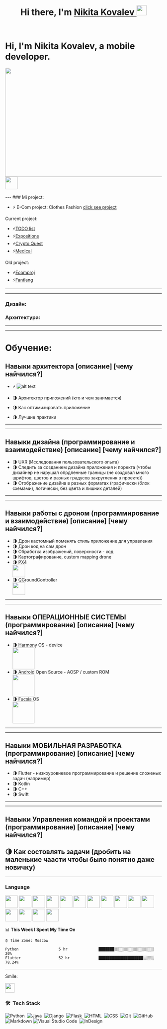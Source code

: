 
<p>
  <link rel="stylesheet" href="https://cdn.jsdelivr.net/gh/devicons/devicon@v2.12.0/devicon.min.css">

</p>  


<h1 align="center">Hi there, I'm
  <a href="" target="_blank">
    Nikita Kovalev
  </a> 
  <img
src="https://github.com/blackcater/blackcater/raw/main/images/Hi.gif" height="32" /></h1>

<br />
<!-- ds -->

# Hi, I'm Nikita Kovalev, a mobile developer.

<div> <img src="image/big_main_me_photo.png" height="350" width="660"  /> </div>

<!--START_SECTION:activity-->

<!--END_SECTION:activity-->

</a>
<a href="mailto:nikita3kovalev3@gmail.com">
  <img src="https://github.com/blackcater/blackcater/raw/main/images/social-gmail.svg" height="40" />

</a>

<br />
<br />
---
### Mi project:  

- ⚡️ E-Com project: Clothes Fashion [click see project](https://github.com/Taverz/ecomproj)

Current project:   

- ⚡️[TODO list](https://github.com/Taverz/tod_list_managmant)
- ⚡️[Expositions](https://github.com/Taverz/expositions)
- ⚡️[Crypto Quest](https://github.com/Taverz/crypto_quest)   
- ⚡️[Medical](https://github.com/Taverz/medical)   
 
<!-- 
[Mobileorders](https://github.com/Taverz/mobileorders)   
--> 

Old project:  

- ⚡️[Ecomproj](https://github.com/Taverz/ecomproj)   
- ⚡️[Fantlang](https://github.com/Taverz/fantlang)  

<!-- 
[Japandctionary](https://github.com/Taverz/japandctionary)  
[Language_App](https://github.com/Taverz/Language_App)  
--> 
---


---

### Дизайн:
### Архитектура:
---


---
# Обучение:
## Навыки архитектора [описание] [чему найчился?]
- ⚡️ ![alt text](https://github.com/Taverz/Taverz/blob/master/image/architecture_release_it.jpg?raw=true)

- 🌗 Архитектор приложений (кто и чем занимается)
- 🌗 Как оптимизировать приложение
- 🌗 Лучшие практики

---

---
## Навыки дизайна (программирование и взаимодействие) [описание] [чему найчился?]
- 🌗 UXR (Исследования пользовательского опыта)
- 🌗 Следить за созданием дизайна приложения и поректа (чтобы дизайнер не нарушал опрдленные границы (не создовал много шрифтов, цветов и разных градусов закругления в проекте))
- 🌗 Отображение дизайна в разных форматах (графически (блок схемами), логически, без цвета и лишних деталей)
---

---
## Навыки работы с дроном (программирование и взаимодействие) [описание] [чему найчился?]

- 🌗 Дрон кастомный поменять стиль приложение для управления
- 🌗 Дрон код на сам дрон
- 🌗 Обработка изображений, поверхности - код
- 🌗 Картографирование, custom mapping drone
- 🌗 PX4 <div> <img src="image/PX4_logo_black_large_resized_compressed-compressor.png" height="40" /> </div>
- 🌗 QGroundController <div> <img src="image/QGC_RGB_Logo_Horizontal_Outlined.png" height="40" /> </div>
---
---
## Навыки ОПЕРАЦИОННЫЕ СИСТЕМЫ (программирование) [описание] [чему найчился?]
- 🌗 Harmony OS - device <div> <img src="image/OpenHarmonyLogo.jpg" height="70" /> </div>
- 🌗 Android Open Source - AOSP / custom ROM  <div> <img src="image/AOSP.png" height="70" /> </div>
- 🌗 Fucsia OS <div> <img src="image/Fuchsia-OS-Logo.png" height="70" /> </div>
---

---
## Навыки МОБИЛЬНАЯ РАЗРАБОТКА (программирование) [описание] [чему найчился?]
- 🌗 Flutter - низкоуровневое программирование и решение сложеных задач (например)
- 🌗 Kotlin
- 🌗 C++
- 🌗 Swift
---

---
## Навыки Управления командой и проектами (программирование) [описание] [чему найчился?]
🌗 Как состовлять задачи (дробить на маленькие чаасти чтобы было понятно даже новичку)
---
---
### Language
<div>
  <img src="image/adobe-xd.svg" height="40" />
<img src="image/android-original-wordmark.svg" height="40" />
  <img src="image/dartlang-icon.svg" height="40" />
  <img src="image/figma-icon.svg" height="40" />
  <img src="image/flutterio-icon.svg" height="40" />
  <img src="image/git-scm-icon.svg" height="40" />
  <img src="image/java-original.svg" height="40" />
  <img src="image/kotlinlang-icon.svg" height="40" />
  <img src="image/linux-original.svg" height="40" />
  <img src="image/mongodb-original-wordmark.svg" height="40" />
  <img src="image/pocoo_flask-icon.svg" height="40" />
  <img src="image/postgresql-original-wordmark.svg" height="40" />
  <img src="image/python-original.svg" height="40" />
  <img src="image/realm.svg" height="40" />
  <img src="image/sqlite-icon.svg" height="40" />
</div>
   <p>
  </p>
<!--START_SECTION:waka-->


📊 **This Week I Spent My Time On** 

```text
⌚︎ Time Zone: Moscow

Python                  5 hr              ███████░░░░░░░░░░░░░░░░░░   20% 
Flutter                 52 hr             ████████████████████░░░░░   78.24%

```
<hr>

 Smile:
<div>
    <img src="https://cultofthepartyparrot.com/parrots/hd/githubparrot.gif" width="30" height="30"/>
</div>
</hr>






### 🛠 &nbsp;Tech Stack

![Python](https://img.shields.io/badge/-Python-05122A?style=flat&logo=python)&nbsp;
![Java](https://img.shields.io/badge/-Java-05122A?style=flat&logo=Java&logoColor=FFA518)&nbsp;
![Django](https://img.shields.io/badge/-Django-05122A?style=flat&logo=django&logoColor=092E20)&nbsp;
![Flask](https://img.shields.io/badge/-Flask-05122A?style=flat&logo=flask)&nbsp;
![HTML](https://img.shields.io/badge/-HTML-05122A?style=flat&logo=HTML5)&nbsp;
![CSS](https://img.shields.io/badge/-CSS-05122A?style=flat&logo=CSS3&logoColor=1572B6)&nbsp;
![Git](https://img.shields.io/badge/-Git-05122A?style=flat&logo=git)&nbsp;
![GitHub](https://img.shields.io/badge/-GitHub-05122A?style=flat&logo=github)&nbsp;
![Markdown](https://img.shields.io/badge/-Markdown-05122A?style=flat&logo=markdown)
![Visual Studio Code](https://img.shields.io/badge/-Visual%20Studio%20Code-05122A?style=flat&logo=visual-studio-code&logoColor=007ACC)&nbsp;
![InDesign](https://img.shields.io/badge/-InDesign-05122A?style=flat&logo=adobe-indesign)


<!--END_SECTION:waka-->

